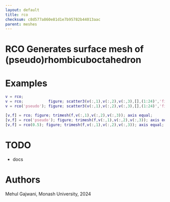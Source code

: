 ```yaml
---
layout: default
title: rco
checksum: c8d577a860e81d1e7b95782b44013aac
parent: meshes
---
```



 
# RCO Generates surface mesh of (pseudo)rhombicuboctahedron
 
# Examples
```matlab
v = rco;
v = rco;           figure; scatter3(v(:,1),v(:,2),v(:,3),[],(1:24)','filled'); axis equal;
v = rco('pseudo'); figure; scatter3(v(:,1),v(:,2),v(:,3),[],(1:24)','filled'); axis equal;
```
```matlab
[v,f] = rco; figure; trimesh(f,v(:,1),v(:,2),v(:,3)); axis equal;
[v,f] = rco('pseudo'); figure; trimesh(f,v(:,1),v(:,2),v(:,3)); axis equal;
[v,f] = rco(0.5); figure; trimesh(f,v(:,1),v(:,2),v(:,3)); axis equal;
```
 
# TODO
-  docs 
 
# Authors

Mehul Gajwani, Monash University, 2024

